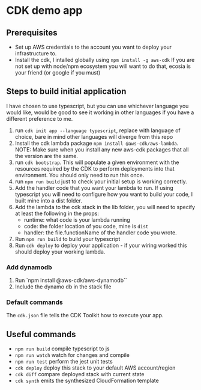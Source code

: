 # CDK demo app

## Prerequisites
- Set up AWS credentials to the account you want to deploy your infrastructure to.
- Install the cdk, I intalled globally using `npm install -g aws-cdk` If you are not set up with node/npm ecosystem you will want to do that, ecosia is your friend (or google if you must)

## Steps to build initial application
I have chosen to use typescript, but you can use whichever language you would like, would be good to see it working in other languages if you have a different preference to me.

1) run `cdk init app --language typescript`, replace with language of choice, bare in mind other languages will diverge from this repo
2) Install the cdk lambda package `npm install @aws-cdk/aws-lambda`. NOTE: Make sure when you install any new aws-cdk packages that all the version are the same.
3) run `cdk bootstrap`. This will populate a given environment with the resources required by the CDK to perform deployments into that environment. You should only need to run this once.
4) run `npm run build` just to check your initial setup is working correctly.
5) Add the handler code that you want your lambda to run. If using typescript you will need to configure how you want to build your code, I built mine into a dist folder.
6) Add the lambda to the cdk stack in the lib folder, you will need to specify at least the following in the props:
    - runtime: what code is your lambda running
    - code: the folder location of you code, mine is `dist`
    - handler: the file.functionName of the handler code you wrote.
7) Run `npm run build` to build your typescript
8) Run `cdk deploy` to deploy your application - if your wiring worked this should deploy your working lambda.

### Add dynamodb
1) Run `npm install @aws-cdk/aws-dynamodb``
2) Include the dynamo db in the stack file

### Default commands
The `cdk.json` file tells the CDK Toolkit how to execute your app.

## Useful commands

 * `npm run build`   compile typescript to js
 * `npm run watch`   watch for changes and compile
 * `npm run test`    perform the jest unit tests
 * `cdk deploy`      deploy this stack to your default AWS account/region
 * `cdk diff`        compare deployed stack with current state
 * `cdk synth`       emits the synthesized CloudFormation template
